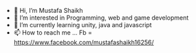 - 👋 Hi, I’m Mustafa Shaikh
- 👀 I’m interested in Programming, web and game development
- 🌱 I’m currently learning unity, java and javascript
- 📫 How to reach me ...
  Fb = https://www.facebook.com/mustafashaikh16256/

<!---
Mustafa16256/Mustafa16256 is a ✨ special ✨ repository because its `README.md` (this file) appears on your GitHub profile.
You can click the Preview link to take a look at your changes.
--->
